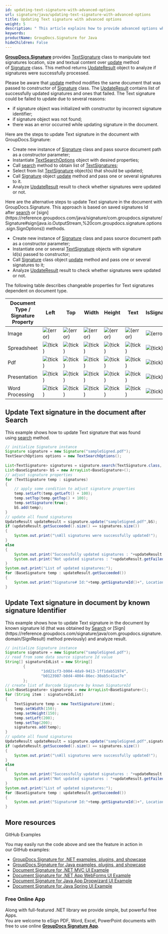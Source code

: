 ```yaml
---
id: updating-text-signature-with-advanced-options
url: signature/java/updating-text-signature-with-advanced-options
title: Updating Text signature with advanced options
weight: 5
description: " This article explains how to provide advanced options when updating Text electronic signatures with GroupDocs.Signature API."
keywords: 
productName: GroupDocs.Signature for Java
hideChildren: False
---
```

[**GroupDocs.Signature**](https://products.groupdocs.com/signature/java) provides [TextSignature](http://reference.groupdocs.com/java/signature/com.groupdocs.signature.domain.signatures/TextSignature) class to manipulate text signatures location, size and textual content over [update](https://reference.groupdocs.com/java/signature/com.groupdocs.signature/Signature#update(java.io.OutputStream,%20com.groupdocs.signature.domain.signatures.BaseSignature)) method of [Signature](https://reference.groupdocs.com/java/signature/com.groupdocs.signature/Signature) class. This method returns [UpdateResult](https://reference.groupdocs.com/java/signature/com.groupdocs.signature.domain/UpdateResult) object to analyze if signatures were successfully processed.

Please be aware that [update](https://reference.groupdocs.com/java/signature/com.groupdocs.signature/Signature#update(java.io.OutputStream,%20com.groupdocs.signature.domain.signatures.BaseSignature)) method modifies the same document that was passed to constructor of [Signature](https://reference.groupdocs.com/java/signature/com.groupdocs.signature/Signature) class. The [UpdateResult](https://reference.groupdocs.com/java/signature/com.groupdocs.signature.domain/UpdateResult) contains list of successfully updated signatures and ones that failed. The Text signature could be failed to update due to several reasons:

*   if signature object was initialized with constructor by incorrect signature identifier;
*   if signature object was not found;
*   there was an error occurred while updating signature in the document.

Here are the steps to update Text signature in the document with GroupDocs.Signature:

*   Create new instance of [Signature](https://reference.groupdocs.com/java/signature/com.groupdocs.signature/Signature) class and pass source document path as a constructor parameter;    
*   Instantiate [TextSearchOptions](http://reference.groupdocs.com/java/signature/com.groupdocs.signature.options.search/TextSearchOptions) object with desired properties;    
*   Call [search](https://reference.groupdocs.com/java/signature/com.groupdocs.signature/Signature#search(java.lang.Class,%20com.groupdocs.signature.options.search.SearchOptions)) method to obtain list of [TextSignatures](http://reference.groupdocs.com/java/signature/com.groupdocs.signature.domain.signatures/TextSignature); 
*   Select from list [TextSignature](http://reference.groupdocs.com/java/signature/com.groupdocs.signature.domain.signatures/TextSignature) object(s) that should be updated;  
*   Call [Signature](https://reference.groupdocs.com/java/signature/com.groupdocs.signature/Signature) object [update](https://reference.groupdocs.com/java/signature/com.groupdocs.signature/Signature#update(java.io.OutputStream,%20com.groupdocs.signature.domain.signatures.BaseSignature)) method and pass one or several signatures to it.    
*   Analyze [UpdateResult](https://reference.groupdocs.com/java/signature/com.groupdocs.signature.domain/UpdateResult) result to check whether signatures were updated or not.

Here are the alternative steps to update Text signature in the document with GroupDocs.Signature. This approach is based on saved signatures Id after [search](https://reference.groupdocs.com/java/signature/com.groupdocs.signature/Signature#search(java.lang.Class,%20com.groupdocs.signature.options.search.SearchOptions)) or [sign](https://reference.groupdocs.com/java/signature/com.groupdocs.signature/Signature#sign(java.io.OutputStream,%20com.groupdocs.signature.options.sign.SignOptions)) methods.

*   Create new instance of [Signature](https://reference.groupdocs.com/java/signature/com.groupdocs.signature/Signature) class and pass source document path as a constructor parameter;    
*   Instantiate one or several [TextSignature](http://reference.groupdocs.com/java/signature/com.groupdocs.signature.domain.signatures/TextSignature) objects with signature Id(s) passed to constructor;      
*   Call [Signature](https://reference.groupdocs.com/java/signature/com.groupdocs.signature/Signature) class object [update](https://reference.groupdocs.com/java/signature/com.groupdocs.signature/Signature#update(java.io.OutputStream,%20com.groupdocs.signature.domain.signatures.BaseSignature)) method and pass one or several signatures to it;    
*   Analyze [UpdateResult](https://reference.groupdocs.com/java/signature/com.groupdocs.signature.domain/UpdateResult) result to check whether signatures were updated or not.

The following table describes changeable properties for Text signatures dependent on document type.

| Document Type / Signature Property | Left | Top | Width | Height | Text | IsSignature |
| --- | --- | --- | --- | --- | --- | --- |
| Image | ![(error)](/signature/java/images/error.png) | ![(error)](/signature/java/images/error.png) | ![(error)](/signature/java/images/error.png) | ![(error)](/signature/java/images/error.png) | ![(error)](/signature/java/images/error.png) | ![(error)](/signature/java/images/error.png) |
| Spreadsheet | ![(tick)](/signature/java/images/check.png) | ![(tick)](/signature/java/images/check.png) | ![(tick)](/signature/java/images/check.png) | ![(tick)](/signature/java/images/check.png) | ![(tick)](/signature/java/images/check.png) | ![(tick)](/signature/java/images/check.png) |
| Pdf | ![(tick)](/signature/java/images/check.png) | ![(tick)](/signature/java/images/check.png) | ![(tick)](/signature/java/images/check.png) | ![(tick)](/signature/java/images/check.png) | ![(tick)](/signature/java/images/check.png) | ![(tick)](/signature/java/images/check.png) |
| Presentation | ![(tick)](/signature/java/images/check.png) | ![(tick)](/signature/java/images/check.png) | ![(tick)](/signature/java/images/check.png) | ![(tick)](/signature/java/images/check.png) | ![(tick)](/signature/java/images/check.png) | ![(tick)](/signature/java/images/check.png) |
| Word Processing | ![(tick)](/signature/java/images/check.png) | ![(tick)](/signature/java/images/check.png) | ![(tick)](/signature/java/images/check.png) | ![(tick)](/signature/java/images/check.png) | ![(tick)](/signature/java/images/check.png) | ![(tick)](/signature/java/images/check.png) |

## Update Text signature in the document after Search

This example shows how to update Text signature that was found using [search](https://reference.groupdocs.com/java/signature/com.groupdocs.signature/Signature#search(java.lang.Class,%20com.groupdocs.signature.options.search.SearchOptions)) method.

```java
// initialize Signature instance
Signature signature = new Signature("sampleSigned.pdf");
TextSearchOptions options = new TextSearchOptions();
 
List<TextSignature> signatures = signature.search(TextSignature.class, options);
List<BaseSignature> bS = new ArrayList<BaseSignature>();
// adjust signature properties
for (TextSignature temp : signatures)
{
    // apply some condition to adjust signature properties
    temp.setLeft(temp.getLeft() + 100);
    temp.setTop(temp.getTop() + 100);
    temp.setSignature(true);
    bS.add(temp);
}
// update all found signatures
UpdateResult updateResult = signature.update("sampleSigned.pdf",bS);
if (updateResult.getSucceeded().size() == signatures.size())
{
    System.out.print("\nAll signatures were successfully updated!");
}
else
{
    System.out.print("Successfully updated signatures : "+updateResult.getSucceeded().size());
    System.out.print("Not updated signatures : "+updateResult.getFailed().size());
}
System.out.print("List of updated signatures:");
for (BaseSignature temp : updateResult.getSucceeded())
{
    System.out.print("Signature# Id:"+temp.getSignatureId()+", Location: "+temp.getLeft()+"x"+temp.getTop()+". Size: "+temp.getWidth()+"x"+temp.getHeight());
}
```

## Update Text signature in document by known signature Identifier

This example shows how to update Text signature in the document by known signature Id (that was obtained by [Search](https://reference.groupdocs.com/signature/java/com.groupdocs.signature/Signature#search(java.lang.Class,%20int)) or [Sign](https://reference.groupdocs.com/signature/java/com.groupdocs.signature.domain/SignResult) method previously) and analyze result.

```java
// initialize Signature instance
Signature signature = new Signature("sampleSigned.pdf");
// read from some data source signature Id value
String[] signatureIdList = new String[]
        {
                "1dd21cf3-b904-4da9-9413-1ff1dab51974",                    
                "b0123987-b0d4-4004-86ec-30ab5c41ac7e"
        };
// create list of Barcode Signature by known SignatureId
List<BaseSignature> signatures = new ArrayList<BaseSignature>();
for (String item : signatureIdList)
{
    TextSignature temp = new TextSignature(item);
    temp.setWidth(150);
    temp.setHeight(150);
    temp.setLeft(200);
    temp.setTop(200);
    signatures.add(temp);
}
// update all found signatures
UpdateResult updateResult = signature.update("sampleSigned.pdf",signatures);
if (updateResult.getSucceeded().size() == signatures.size())
{
    System.out.print("\nAll signatures were successfully updated!");
}
else
{
    System.out.print("Successfully updated signatures : "+updateResult.getSucceeded().size());
    System.out.print("Not updated signatures : "+updateResult.getFailed().size());
}
System.out.print("List of updated signatures:");
for (BaseSignature temp : updateResult.getSucceeded())
{
    System.out.print("Signature# Id:"+temp.getSignatureId()+", Location: "+temp.getLeft()+"x"+temp.getTop()+". Size: "+temp.getWidth()+"x"+temp.getHeight());
}
```

## More resources

GitHub Examples 

You may easily run the code above and see the feature in action in our GitHub examples:

*   [GroupDocs.Signature for .NET examples, plugins, and showcase](https://github.com/groupdocs-signature/GroupDocs.Signature-for-.NET)    
*   [GroupDocs.Signature for Java examples, plugins, and showcase](https://github.com/groupdocs-signature/GroupDocs.Signature-for-Java)    
*   [Document Signature for .NET MVC UI Example](https://github.com/groupdocs-signature/GroupDocs.Signature-for-.NET-MVC)    
*   [Document Signature for .NET App WebForms UI Example](https://github.com/groupdocs-signature/GroupDocs.Signature-for-.NET-WebForms)    
*   [Document Signature for Java App Dropwizard UI Example](https://github.com/groupdocs-signature/GroupDocs.Signature-for-Java-Dropwizard)   
*   [Document Signature for Java Spring UI Example](https://github.com/groupdocs-signature/GroupDocs.Signature-for-Java-Spring)
    

### Free Online App  

Along with full-featured .NET library we provide simple, but powerful free Apps.  
You are welcome to eSign PDF, Word, Excel, PowerPoint documents with free to use online **[GroupDocs Signature App](https://products.groupdocs.app/signature)**.
